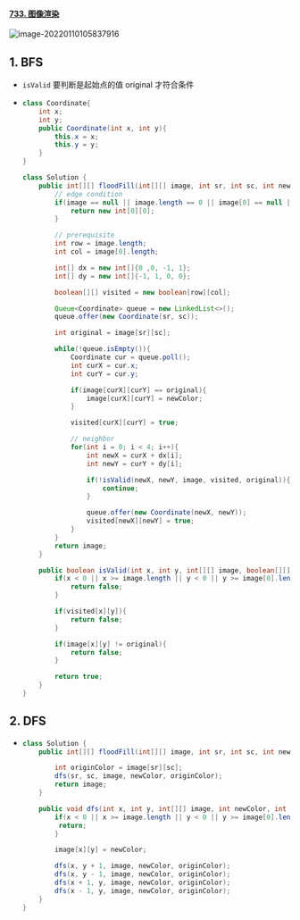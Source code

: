 #### [733. 图像渲染](https://leetcode-cn.com/problems/flood-fill/)

![image-20220110105837916](https://raw.githubusercontent.com/TWDH/Leetcode-From-Zero/pictures/img/image-20220110105837916.png)

## 1. BFS 

- `isValid` 要判断是起始点的值 original 才符合条件

- ```java
  class Coordinate{
      int x;
      int y;
      public Coordinate(int x, int y){
          this.x = x;
          this.y = y;
      }
  }
  
  class Solution {
      public int[][] floodFill(int[][] image, int sr, int sc, int newColor) {
          // edge condition
          if(image == null || image.length == 0 || image[0] == null || image[0].length == 0){
              return new int[0][0];
          }
  
          // prerequisite
          int row = image.length;
          int col = image[0].length;
  
          int[] dx = new int[]{0 ,0, -1, 1};
          int[] dy = new int[]{-1, 1, 0, 0};
  
          boolean[][] visited = new boolean[row][col];
  
          Queue<Coordinate> queue = new LinkedList<>();
          queue.offer(new Coordinate(sr, sc));
  
          int original = image[sr][sc];
  
          while(!queue.isEmpty()){
              Coordinate cur = queue.poll();
              int curX = cur.x;
              int curY = cur.y;
  
              if(image[curX][curY] == original){
                  image[curX][curY] = newColor;
              }
  
              visited[curX][curY] = true;
  
              // neighbor
              for(int i = 0; i < 4; i++){
                  int newX = curX + dx[i];
                  int newY = curY + dy[i];
  
                  if(!isValid(newX, newY, image, visited, original)){
                      continue;
                  }
  
                  queue.offer(new Coordinate(newX, newY));
                  visited[newX][newY] = true;
              }
          }
          return image;
      }
  
      public boolean isValid(int x, int y, int[][] image, boolean[][] visited, int original){
          if(x < 0 || x >= image.length || y < 0 || y >= image[0].length){
              return false;
          }
  
          if(visited[x][y]){
              return false;
          }
  
          if(image[x][y] != original){
              return false;
          }
  
          return true;
      }
  }
  ```

## 2. DFS

- ```java
  class Solution {
      public int[][] floodFill(int[][] image, int sr, int sc, int newColor) {
  
          int originColor = image[sr][sc];
          dfs(sr, sc, image, newColor, originColor);
          return image;
      }
  
      public void dfs(int x, int y, int[][] image, int newColor, int originColor){
          if(x < 0 || x >= image.length || y < 0 || y >= image[0].length || image[x][y] != originColor || image[x][y] == newColor){
           return;
          }
  
          image[x][y] = newColor;
  
          dfs(x, y + 1, image, newColor, originColor);
          dfs(x, y - 1, image, newColor, originColor);
          dfs(x + 1, y, image, newColor, originColor);
          dfs(x - 1, y, image, newColor, originColor);
      }
  }
  ```

